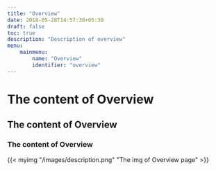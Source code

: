 ```yaml
---
title: "Overview"
date: 2018-05-28T14:57:30+05:30
draft: false
toc: true
description: "Description of overview"
menu:
    mainmenu:
        name: "Overview"
        identifier: "overview"
---
```

# The content of Overview

## The content of Overview

### The content of Overview


{{< myimg "/images/description.png" "The img of Overview page" >}}

